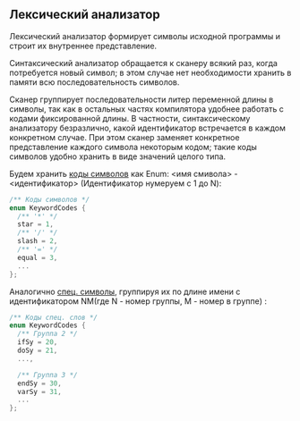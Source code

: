 ## Лексический анализатор

Лексический анализатор формирует символы исходной программы и строит их внутреннее представление.

Cинтаксический анализатор обращается к сканеру всякий раз, когда потребуется новый символ; в этом случае нет необходимости хранить в памяти всю последовательность символов.

Сканер группирует последовательности литер переменной длины в символы, так как в остальных частях компилятора удобнее
работать с кодами фиксированной длины. В частности, синтаксическому анализатору безразлично, какой идентификатор встречается в каждом конкретном случае. При этом сканер заменяет
конкретное представление каждого символа некоторым кодом;
такие коды символов удобно хранить в виде значений целого
типа.

Будем хранить [коды символов](/src/models/codes/SymbolCodes.h) как Enum: <имя смивола> - <идентификатор> (Идентификатор нумеруем с 1 до N):
```c++
/** Коды символов */
enum KeywordCodes {
  /** '*' */
  star = 1,
  /** '/' */
  slash = 2,
  /** '=' */
  equal = 3,
  ...
};
```
Аналогично [спец. символы](/src/models/codes/KeywordCodes.h), группируя их по длине имени с идентификатором NM(где N - номер группы, M - номер в группе) :
```c++
/** Коды спец. слов */
enum KeywordCodes {
  /** Группа 2 */
  ifSy = 20,
  doSy = 21,
  ...,

  /** Группа 3 */
  endSy = 30,
  varSy = 31,
  ...
};
```
